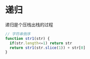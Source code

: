 # 递归
递归是个压栈出栈的过程
```javascript
// 字符串倒序
function str1(str) {
  if(str.length<=1) return str
  return str1(str.slice(1)) + str[0]
}
```
